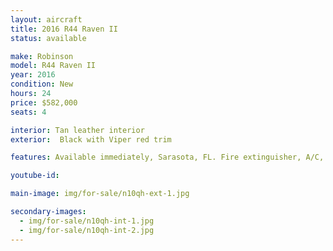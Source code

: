 ```yaml
---
layout: aircraft
title: 2016 R44 Raven II
status: available

make: Robinson
model: R44 Raven II
year: 2016
condition: New
hours: 24
price: $582,000
seats: 4

interior: Tan leather interior
exterior:  Black with Viper red trim

features: Available immediately, Sarasota, FL. Fire extinguisher, A/C, tinted bubble windows and windshield, Vertical card compass, Digital clock, Aspen EFD1000H Pro+ 500 MFD, Autopilot Genesys, Garmin G225B com radio, Garmin G750 GPS/Nav/Com, Kannad ELT, Garmin G350 intercom/audio control, Two Bose headsets A20, 4 Bose interface, Extra corrosion protection

youtube-id:

main-image: img/for-sale/n10qh-ext-1.jpg

secondary-images:
  - img/for-sale/n10qh-int-1.jpg
  - img/for-sale/n10qh-int-2.jpg
---
```


